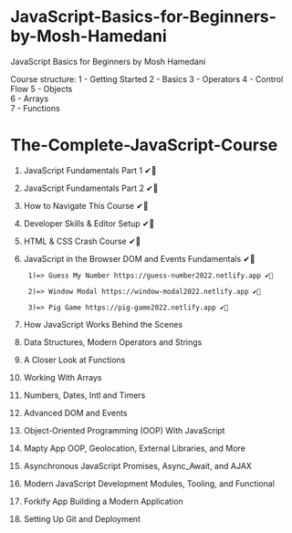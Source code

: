 # JavaScript-Basics-for-Beginners-by-Mosh-Hamedani
JavaScript Basics for Beginners by Mosh Hamedani

Course structure:
  1 - Getting Started
  2 - Basics 
  3 - Operators
  4 - Control Flow
  5 - Objects   
  6 - Arrays    
  7 - Functions   
# The-Complete-JavaScript-Course

1.  JavaScript Fundamentals Part 1 ✔🎉
2.  JavaScript Fundamentals Part 2 ✔🎉
3.  How to Navigate This Course ✔🎉
4.  Developer Skills & Editor Setup ✔🎉
5.  HTML & CSS Crash Course ✔🎉
6.  JavaScript in the Browser DOM and Events Fundamentals ✔🎉

         1)=> Guess My Number https://guess-number2022.netlify.app ✔🎉

         2)=> Window Modal https://window-modal2022.netlify.app ✔🎉

         3)=> Pig Game https://pig-game2022.netlify.app ✔🎉

7.  How JavaScript Works Behind the Scenes
8.  Data Structures, Modern Operators and Strings
9.  A Closer Look at Functions
10. Working With Arrays
11. Numbers, Dates, Intl and Timers
12. Advanced DOM and Events
13. Object-Oriented Programming (OOP) With JavaScript
14. Mapty App OOP, Geolocation, External Libraries, and More
15. Asynchronous JavaScript Promises, Async_Await, and AJAX
16. Modern JavaScript Development Modules, Tooling, and Functional
17. Forkify App Building a Modern Application
18. Setting Up Git and Deployment
